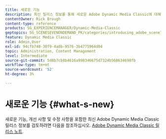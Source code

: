 ```yaml
---
title: 새로운 기능
description: 최신 릴리스 정보를 통해 새로운 Adobe Dynamic Media Classic에 대해 알아봅니다.
contentOwner: Rick Brough
content-type: reference
products: SG_EXPERIENCEMANAGER/Dynamic-Media-Classic
geptopics: SG_SCENESEVENONDEMAND_PK/categories/introducing_adobe_scene7
feature: Dynamic Media Classic
role: Admin,User
exl-id: 94cfb748-30f9-4a8b-9576-3b4775964d04
topic: Administration, Content Management
level: Intermediate
source-git-commit: 5d8b7cb8b4616a998346675d7324b568634698fb
workflow-type: tm+mt
source-wordcount: '52'
ht-degree: 3%

---
```


# 새로운 기능 {#what-s-new}

새로운 기능, 개선 사항 및 수정 사항을 포함한 최신 Adobe Dynamic Media Classic 릴리스 정보를 검토하려면 다음을 참조하십시오. [Adobe Dynamic Media Classic 릴리스 노트](https://experienceleague.adobe.com/docs/dynamic-media-developer-resources/release-notes/s7rn2017.html).
